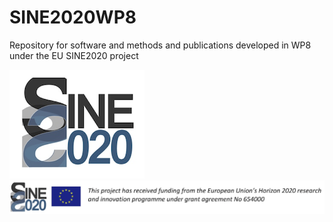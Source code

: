 # SINE2020WP8
Repository for software and methods and publications developed in WP8 under the EU SINE2020 project

![SINE logo](images/SINE2020.png)
![EU bar](images/EU.png)
